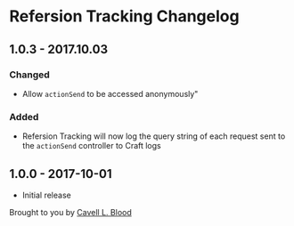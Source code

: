# Refersion Tracking Changelog

## 1.0.3 - 2017.10.03
### Changed
* Allow `actionSend` to be accessed anonymously"

### Added
* Refersion Tracking will now log the query string of each request sent to the `actionSend` controller to Craft logs

## 1.0.0 - 2017-10-01

* Initial release

Brought to you by [Cavell L. Blood](https://cavellblood.com)
